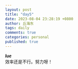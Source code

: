 ```yaml
---
layout: post
title: "day5"
date: 2023-08-04 23:28:19 +0800
author: 丘海东 
tags: daily
comments: true
categories: personal
published: true
---
```

***lue***  
效率还是不行。努力呀！
